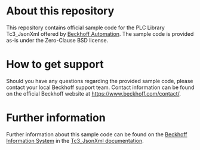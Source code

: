 # About this repository
This repository contains official sample code for the PLC Library Tc3_JsonXml offered by [Beckhoff Automation](https://www.beckhoff.com). The sample code is provided as-is under the Zero-Clause BSD license.

# How to get support
Should you have any questions regarding the provided sample code, please contact your local Beckhoff support team. Contact information can be found on the official Beckhoff website at https://www.beckhoff.com/contact/.

# Further information
Further information about this sample code can be found on the [Beckhoff Information System](https://infosys.beckhoff.com) in the [Tc3_JsonXml documentation](https://infosys.beckhoff.com/index.php?content=../content/1031/tcplclib_tc3_jsonxml/index.html).
